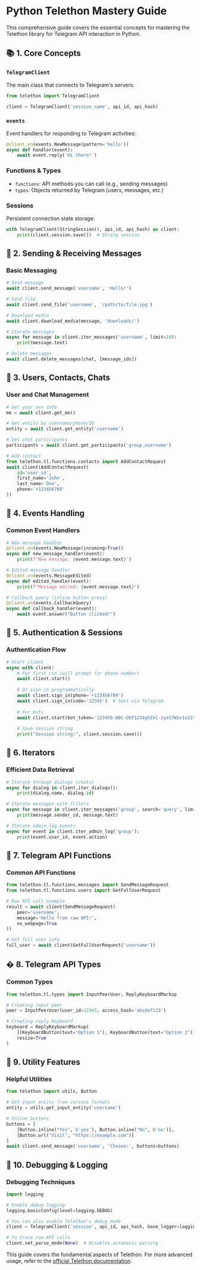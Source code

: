 # Python Telethon Mastery Guide

This comprehensive guide covers the essential concepts for mastering the Telethon library for Telegram API interaction in Python.

## 📚 1. Core Concepts

### `TelegramClient`
The main class that connects to Telegram's servers:
```python
from telethon import TelegramClient

client = TelegramClient('session_name', api_id, api_hash)
```

### `events`
Event handlers for responding to Telegram activities:
```python
@client.on(events.NewMessage(pattern='hello'))
async def handler(event):
    await event.reply('Hi there!')
```

### Functions & Types
- `functions`: API methods you can call (e.g., sending messages)
- `types`: Objects returned by Telegram (users, messages, etc.)

### Sessions
Persistent connection state storage:
```python
with TelegramClient(StringSession(), api_id, api_hash) as client:
    print(client.session.save())  # String session
```

## 💬 2. Sending & Receiving Messages

### Basic Messaging
```python
# Send message
await client.send_message('username', 'Hello!')

# Send file
await client.send_file('username', '/path/to/file.jpg')

# Download media
await client.download_media(message, 'downloads/')

# Iterate messages
async for message in client.iter_messages('username', limit=10):
    print(message.text)

# Delete messages
await client.delete_messages(chat, [message_ids])
```

## 👤 3. Users, Contacts, Chats

### User and Chat Management
```python
# Get your own info
me = await client.get_me()

# Get entity by username/phone/ID
entity = await client.get_entity('username')

# Get chat participants
participants = await client.get_participants('group_username')

# Add contact
from telethon.tl.functions.contacts import AddContactRequest
await client(AddContactRequest(
    id='user_id',
    first_name='John',
    last_name='Doe',
    phone='+123456789'
))
```

## 📡 4. Events Handling

### Common Event Handlers
```python
# New message handler
@client.on(events.NewMessage(incoming=True))
async def new_message_handler(event):
    print(f"New message: {event.message.text}")

# Edited message handler
@client.on(events.MessageEdited)
async def edited_handler(event):
    print(f"Message edited: {event.message.text}")

# Callback query (inline button press)
@client.on(events.CallbackQuery)
async def callback_handler(event):
    await event.answer("Button clicked!")
```

## 🔐 5. Authentication & Sessions

### Authentication Flow
```python
# Start client
async with client:
    # For first run (will prompt for phone number)
    await client.start()
    
    # Or sign in programmatically
    await client.sign_in(phone='+123456789')
    await client.sign_in(code='12345')  # Sent via Telegram
    
    # For bots
    await client.start(bot_token='123456:ABC-DEF1234ghIkl-zyx57W2v1u123ew11')
    
    # Save session string
    print("Session string:", client.session.save())
```

## 🔁 6. Iterators

### Efficient Data Retrieval
```python
# Iterate through dialogs (chats)
async for dialog in client.iter_dialogs():
    print(dialog.name, dialog.id)

# Iterate messages with filters
async for message in client.iter_messages('group', search='query', limit=100):
    print(message.sender_id, message.text)

# Iterate admin log events
async for event in client.iter_admin_log('group'):
    print(event.user_id, event.action)
```

## 🧩 7. Telegram API Functions

### Common API Functions
```python
from telethon.tl.functions.messages import SendMessageRequest
from telethon.tl.functions.users import GetFullUserRequest

# Raw API call example
result = await client(SendMessageRequest(
    peer='username',
    message='Hello from raw API!',
    no_webpage=True
))

# Get full user info
full_user = await client(GetFullUserRequest('username'))
```

## � 8. Telegram API Types

### Common Types
```python
from telethon.tl.types import InputPeerUser, ReplyKeyboardMarkup

# Creating input peer
peer = InputPeerUser(user_id=12345, access_hash='abcdef123')

# Creating reply keyboard
keyboard = ReplyKeyboardMarkup(
    [[KeyboardButton(text="Option 1"), KeyboardButton(text="Option 2")]],
    resize=True
)
```

## 🔧 9. Utility Features

### Helpful Utilities
```python
from telethon import utils, Button

# Get input entity from various formats
entity = utils.get_input_entity('username')

# Inline buttons
buttons = [
    [Button.inline("Yes", b'yes'), Button.inline("No", b'no')],
    [Button.url("Visit", "https://example.com")]
]
await client.send_message('username', 'Choose:', buttons=buttons)
```

## 🧪 10. Debugging & Logging

### Debugging Techniques
```python
import logging

# Enable debug logging
logging.basicConfig(level=logging.DEBUG)

# You can also enable Telethon's debug mode
client = TelegramClient('session', api_id, api_hash, base_logger=logging.getLogger())

# To trace raw API calls
client.set_parse_mode(None)  # Disables automatic parsing
```

This guide covers the fundamental aspects of Telethon. For more advanced usage, refer to the [official Telethon documentation](https://docs.telethon.dev).